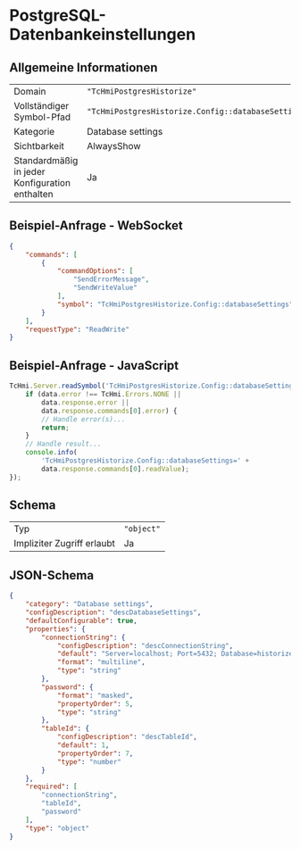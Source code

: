 # PostgreSQL-Datenbankeinstellungen

## Allgemeine Informationen

|  |  |
| - | - |
| Domain | `"TcHmiPostgresHistorize"` |
| Vollständiger Symbol-Pfad | `"TcHmiPostgresHistorize.Config::databaseSettings"` |
| Kategorie | Database settings |
| Sichtbarkeit | AlwaysShow |
| Standardmäßig in jeder Konfiguration enthalten | Ja |

## Beispiel-Anfrage - WebSocket

```json
{
    "commands": [
        {
            "commandOptions": [
                "SendErrorMessage",
                "SendWriteValue"
            ],
            "symbol": "TcHmiPostgresHistorize.Config::databaseSettings"
        }
    ],
    "requestType": "ReadWrite"
}
```

## Beispiel-Anfrage - JavaScript

```javascript
TcHmi.Server.readSymbol('TcHmiPostgresHistorize.Config::databaseSettings', data => {
    if (data.error !== TcHmi.Errors.NONE ||
        data.response.error ||
        data.response.commands[0].error) {
        // Handle error(s)...
        return;
    }
    // Handle result...
    console.info(
        'TcHmiPostgresHistorize.Config::databaseSettings=' +
        data.response.commands[0].readValue);
});
```

## Schema

|  |  |
| - | - |
| Typ | `"object"` |
| Impliziter Zugriff erlaubt | Ja |

## JSON-Schema

```json
{
    "category": "Database settings",
    "configDescription": "descDatabaseSettings",
    "defaultConfigurable": true,
    "properties": {
        "connectionString": {
            "configDescription": "descConnectionString",
            "default": "Server=localhost; Port=5432; Database=historize_postgres; Uid=postgres; Pwd=@{password};Timeout=10;",
            "format": "multiline",
            "type": "string"
        },
        "password": {
            "format": "masked",
            "propertyOrder": 5,
            "type": "string"
        },
        "tableId": {
            "configDescription": "descTableId",
            "default": 1,
            "propertyOrder": 7,
            "type": "number"
        }
    },
    "required": [
        "connectionString",
        "tableId",
        "password"
    ],
    "type": "object"
}
```

